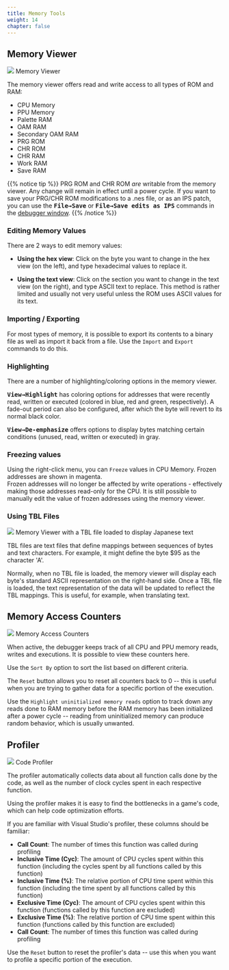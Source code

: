 ```yaml
---
title: Memory Tools
weight: 14
chapter: false
---
```


## Memory Viewer ##

<div class="imgBox"><div>
	<img src="/images/HexEditor.png" />
	<span>Memory Viewer</span>
</div></div>

The memory viewer offers read and write access to all types of ROM and RAM:

* CPU Memory
* PPU Memory
* Palette RAM
* OAM RAM
* Secondary OAM RAM
* PRG ROM
* CHR ROM
* CHR RAM
* Work RAM
* Save RAM

{{% notice tip %}}
PRG ROM and CHR ROM *are* writable from the memory viewer.  Any change will remain in effect until a power cycle. If you want to save your PRG/CHR ROM modifications to a .nes file, or as an IPS patch, you can use the **<kbd>File&rarr;Save</kbd>** or **<kbd>File&rarr;Save edits as IPS</kbd>** commands in the [debugger window](/debugging/debugger.html).
{{% /notice %}}

### Editing Memory Values ###

There are 2 ways to edit memory values:

* **Using the hex view**: Click on the byte you want to change in the hex view (on the left), and type hexadecimal values to replace it.

* **Using the text view**: Click on the section you want to change in the text view (on the right), and type ASCII text to replace. This method is rather limited and usually not very useful unless the ROM uses ASCII values for its text.

### Importing / Exporting ###

For most types of memory, it is possible to export its contents to a binary file as well as import it back from a file.  Use the `Import` and `Export` commands to do this.

### Highlighting ###

There are a number of highlighting/coloring options in the memory viewer.  

<kbd>**View&rarr;Highlight**</kbd> has coloring options for addresses that were recently read, written or executed (colored in <span class="blue">blue</span>, <span class="red">red</span> and <span class="green">green</span>, respectively). A fade-out period can also be configured, after which the byte will revert to its normal black color.  

<kbd>**View&rarr;De-emphasize**</kbd> offers options to display bytes matching certain conditions (unused, read, written or executed) in <span class="gray">gray</span>.

### Freezing values ###

Using the right-click menu, you can `Freeze` values in CPU Memory. Frozen addresses are shown in <span class="magenta">magenta</span>.  
Frozen addresses will no longer be affected by write operations - effectively making those addresses read-only for the CPU.  It is still possible to manually edit the value of frozen addresses using the memory viewer.

### Using TBL Files ###

<div class="imgBox"><div>
	<img src="/images/HexEditorTbl.png" />
	<span>Memory Viewer with a TBL file loaded to display Japanese text</span>
</div></div>

TBL files are text files that define mappings between sequences of bytes and text characters.  For example, it might define the byte $95 as the character 'A'.  

Normally, when no TBL file is loaded, the memory viewer will display each byte's standard ASCII representation on the right-hand side.
Once a TBL file is loaded, the text representation of the data will be updated to reflect the TBL mappings. This is useful, for example, when translating text.


## Memory Access Counters ##

<div class="imgBox"><div>
	<img src="/images/MemoryAccessCounters.png" />
	<span>Memory Access Counters</span>
</div></div>

When active, the debugger keeps track of all CPU and PPU memory reads, writes and executions.  It is possible to view these counters here.  

Use the `Sort By` option to sort the list based on different criteria.  

The `Reset` button allows you to reset all counters back to 0 -- this is useful when you are trying to gather data for a specific portion of the execution.  

Use the `Highlight uninitialized memory reads` option to track down any reads done to RAM memory before the RAM memory has been initialized after a power cycle -- reading from uninitialized memory can produce random behavior, which is usually unwanted.

## Profiler ##

<div class="imgBox"><div>
	<img src="/images/Profiler.png" />
	<span>Code Profiler</span>
</div></div>

The profiler automatically collects data about all function calls done by the code, as well as the number of clock cycles spent in each respective function.  

Using the profiler makes it is easy to find the bottlenecks in a game's code, which can help code optimization efforts.

If you are familiar with Visual Studio's profiler, these columns should be familiar:  

* **Call Count**: The number of times this function was called during profiling
* **Inclusive Time (Cyc)**: The amount of CPU cycles spent within this function (including the cycles spent by all functions called by this function)
* **Inclusive Time (%)**: The relative portion of CPU time spent within this function (including the time spent by all functions called by this function)
* **Exclusive Time (Cyc)**: The amount of CPU cycles spent within this function (functions called by this function are excluded)
* **Exclusive Time (%)**: The relative portion of CPU time spent within this function (functions called by this function are excluded)
* **Call Count**: The number of times this function was called during profiling

Use the `Reset` button to reset the profiler's data -- use this when you want to profile a specific portion of the execution.